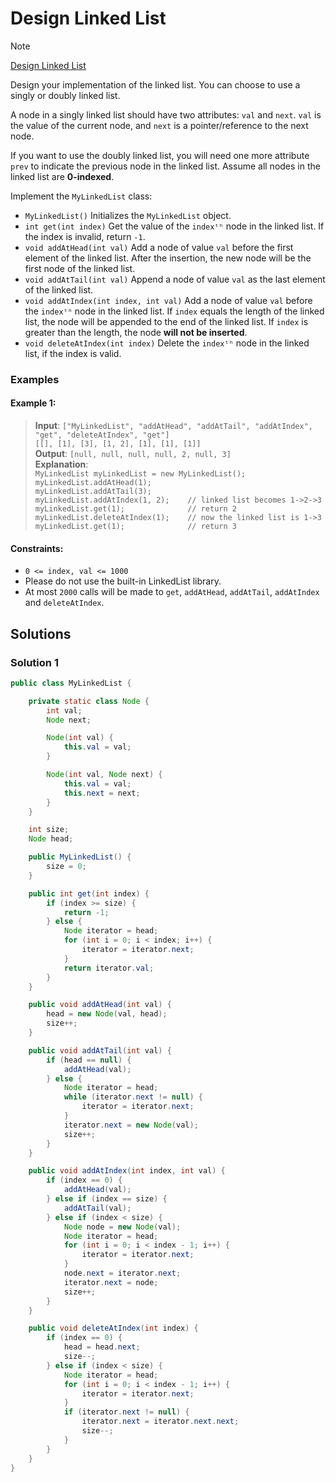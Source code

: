 # Design Linked List

> [!NOTE]
> [Design Linked List](https://leetcode.com/explore/learn/card/linked-list/209/singly-linked-list/1290/)

Design your implementation of the linked list. You can choose to use a singly or doubly linked list.

A node in a singly linked list should have two attributes: `val` and `next`. `val` is the value of the current node, and `next` is a pointer/reference to the next node.

If you want to use the doubly linked list, you will need one more attribute `prev` to indicate the previous node in the linked list. Assume all nodes in the linked list are **0-indexed**.

Implement the `MyLinkedList` class:

- `MyLinkedList()` Initializes the `MyLinkedList` object.
- `int get(int index)` Get the value of the `indexᵗʰ` node in the linked list. If the index is invalid, return `-1`. 
- `void addAtHead(int val)` Add a node of value `val` before the first element of the linked list. After the insertion, the new node will be the first node of the linked list.
- `void addAtTail(int val)` Append a node of value `val` as the last element of the linked list.
- `void addAtIndex(int index, int val)` Add a node of value `val` before the `indexᵗʰ` node in the linked list. If `index` equals the length of the linked list, the node will be appended to the end of the linked list. If `index` is greater than the length, the node **will not be inserted**.
- `void deleteAtIndex(int index)` Delete the `indexᵗʰ` node in the linked list, if the index is valid.

### Examples

#### Example 1:

> **Input**: `["MyLinkedList", "addAtHead", "addAtTail", "addAtIndex", "get", "deleteAtIndex", "get"]`<br/>
> `[[], [1], [3], [1, 2], [1], [1], [1]]`<br/>
> **Output**: `[null, null, null, null, 2, null, 3]`<br/>
> **Explanation**: <br/>
> `MyLinkedList myLinkedList = new MyLinkedList();`<br/>
> `myLinkedList.addAtHead(1);`<br/>
> `myLinkedList.addAtTail(3);`<br/>
> `myLinkedList.addAtIndex(1, 2);    // linked list becomes 1->2->3`<br/>
> `myLinkedList.get(1);              // return 2`<br/>
> `myLinkedList.deleteAtIndex(1);    // now the linked list is 1->3`<br/>
> `myLinkedList.get(1);              // return 3`<br/>

#### Constraints:

- `0 <= index, val <= 1000`
- Please do not use the built-in LinkedList library.
- At most `2000` calls will be made to `get`, `addAtHead`, `addAtTail`, `addAtIndex` and `deleteAtIndex`.

## Solutions

### Solution 1

```java
public class MyLinkedList {

    private static class Node {
        int val;
        Node next;

        Node(int val) {
            this.val = val;
        }

        Node(int val, Node next) {
            this.val = val;
            this.next = next;
        }
    }

    int size;
    Node head;

    public MyLinkedList() {
        size = 0;
    }

    public int get(int index) {
        if (index >= size) {
            return -1;
        } else {
            Node iterator = head;
            for (int i = 0; i < index; i++) {
                iterator = iterator.next;
            }
            return iterator.val;
        }
    }

    public void addAtHead(int val) {
        head = new Node(val, head);
        size++;
    }

    public void addAtTail(int val) {
        if (head == null) {
            addAtHead(val);
        } else {
            Node iterator = head;
            while (iterator.next != null) {
                iterator = iterator.next;
            }
            iterator.next = new Node(val);
            size++;
        }
    }

    public void addAtIndex(int index, int val) {
        if (index == 0) {
            addAtHead(val);
        } else if (index == size) {
            addAtTail(val);
        } else if (index < size) {
            Node node = new Node(val);
            Node iterator = head;
            for (int i = 0; i < index - 1; i++) {
                iterator = iterator.next;
            }
            node.next = iterator.next;
            iterator.next = node;
            size++;
        }
    }

    public void deleteAtIndex(int index) {
        if (index == 0) {
            head = head.next;
            size--;
        } else if (index < size) {
            Node iterator = head;
            for (int i = 0; i < index - 1; i++) {
                iterator = iterator.next;
            }
            if (iterator.next != null) {
                iterator.next = iterator.next.next;
                size--;
            }
        }
    }
}
```
